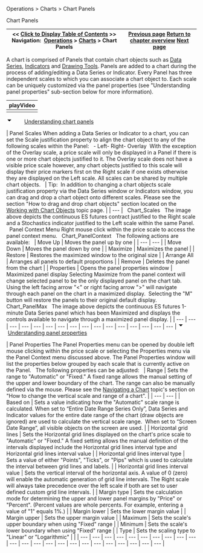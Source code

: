 ﻿
Operations \> Charts \> Chart Panels

Chart Panels

| \<\< [Click to Display Table of Contents](chart_panels.md) \>\> **Navigation:**     [Operations](operations-1.md) \> [Charts](charts-1.md) \> Chart Panels | [Previous page](navigating_a_chart-1.md) [Return to chapter overview](charts-1.md) [Next page](chart_objects-1.md) |
| --- | --- |
A chart is comprised of Panels that contain chart objects such as [Data Series](working_with_price_data-1.md), [Indicators](working_with_indicators-1.md) and [Drawing Tools](working_with_drawing_tools__ob-1.md). Panels are added to a chart during the process of adding/editing a Data Series or Indicator. Every Panel has three independent scales to which you can associate a chart object to. Each scale can be uniquely customized via the panel properties (see "Understanding panel properties" sub\-section below for more information).
 

| playVideo |
| --- |
|  |
![tog_minus](tog_minus-1.gif)        [Understanding chart panels](javascript:HMToggle('toggle','UnderstandingChartPanels','UnderstandingChartPanels_ICON'))

| Panel Scales When adding a Data Series or Indicator to a chart, you can set the Scale justification property to align the chart object to any of the following scales within the Panel:   - Left- Right- Overlay  With the exception of the Overlay scale, a price scale will only be displayed in a Panel if there is one or more chart objects justified to it. The Overlay scale does not have a visible price scale however, any chart objects justified to this scale will display their price markers first on the Right scale if one exists otherwise they are displayed on the Left scale. All scales can be shared by multiple chart objects.      | Tip:  In addition to changing a chart objects scale justification property via the Data Series window or Indicators window, you can drag and drop a chart object onto different scales. Please see the section "How to drag and drop chart objects" section located on the [Working with Chart Objects](working_with_chart_objects.md) topic page. | | --- |      Chart_Scales   The image above depicts the continuous ES futures contract justified to the Right scale and a Stochastics indicator justified to the Left scale within the same Panel.   Panel Context Menu Right mouse click within the price scale to access the panel context menu.    Chart_PanelContext   The following actions are available:     | Move Up | Moves the panel up by one | | --- | --- | | Move Down | Moves the panel down by one | | Maximize | Maximizes the panel | | Restore | Restores the maximized window to the original size | | Arrange All | Arranges all panels to default proportions | | Remove | Deletes the panel from the chart | | Properties | Opens the panel properties window |        Maximized panel display Selecting Maximize from the panel context will change selected panel to be the only displayed panel on the chart tab. Using the left facing arrow "\<" or right facing arrow "\>" will navigate through each panel on the chart in a maximized display.  Selecting the "M" button will restore the panels to their original default display.    Chart_PanelMax   The image above depicts the continuous ES futures 1\-minute Data Series panel which has been Maximized and displays the controls available to navigate through a maximized panel display. |
| --- | --- | --- | --- | --- | --- | --- | --- | --- | --- | --- | --- | --- | --- | --- | --- |
![tog_minus](tog_minus-1.gif)        [Understanding panel properties](javascript:HMToggle('toggle','UnderstandingPanelProperties','UnderstandingPanelProperties_ICON'))

| Panel Properties The Panel Properties menu can be opened by double left mouse clicking within the price scale or selecting the Properties menu via the Panel Context menu discussed above. The Panel Properties window will list the properties below grouped by each scale that is currently active on the Panel.   The following properties can be adjusted:     | Range | Sets the range to "Automatic" or "Fixed." A fixed range allows the manual setting of the upper and lower boundary of the chart. The range can also be manually defined via the mouse. Please see the [Navigating a Chart](navigating_a_chart-1.md) topic's section on "How to change the vertical scale and range of a chart". | | --- | --- | | Based on | Sets a value indicating how the "Automatic" scale range is calculated.  When set to “Entire Date Range Series Only”, Data Series and Indicator values for the entire date range of the chart (draw objects are ignored) are used to calculate the vertical scale range.  When set to “Screen Date Range”, all visible objects on the screen are used. | | Horizontal grid lines | Sets the Horizontal grid lines displayed on the chart's price scale to "Automatic" or "Fixed." A fixed setting allows the manual definition of the intervals displayed include the Horizontal grid lines interval type and Horizontal grid lines interval value | | Horizontal grid lines interval type | Sets a value of either "Points", "Ticks", or "Pips" which is used to calculate the interval between grid lines and labels. | | Horizontal grid lines interval value | Sets the vertical interval of the horizontal axis. A value of 0 (zero) will enable the automatic generation of grid line intervals. The Right scale will always take precedence over the left scale if both are set to user defined custom grid line intervals. | | Margin type | Sets the calculation mode for determining the upper and lower panel margins by "Price" or "Percent". (Percent values are whole percents. For example, entering a value of "1" equals 1%.) | | Margin lower | Sets the lower margin value | | Margin upper | Sets the upper margin value | | Maximum | Sets the scale's upper boundary when using "Fixed" range | | Minimum | Sets the scale's lower boundary when using "Fixed" range | | Type | Sets the scaling type to "Linear" or "Logarithmic" | |
| --- | --- | --- | --- | --- | --- | --- | --- | --- | --- | --- | --- | --- | --- | --- | --- | --- | --- | --- | --- | --- | --- | --- |

